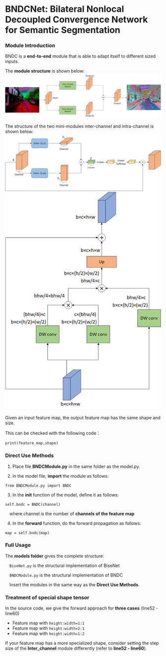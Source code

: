 # BNDCNet: Bilateral Nonlocal Decoupled Convergence Network for Semantic Segmentation

### Module Introduction
BNDC is a **end-to-end** module that is able to adapt itself to different sized inputs. 

The **module structure** is shown below:
![](full_module1.png)

The structure of the two mini-modules inter-channel and intra-channel is shown below:
![](inter_channel.png)
![](intra_channel.png)

Given an input feature map, the output feature map has the same shape and size.

This can be checked with the following code：
  ```
  print(feature_map.shape)
  ```

### Direct Use Methods

1. Place file **BNDCModule.py** in the same folder as the model.py.

2. In the model file, **import** the module as follows:
  ```
  from BNDCModule.py import BNDC
  ```

3. In the **__init__** function of the model, define it as follows:
  ```
  self.bndc = BNDC(channel)
  ```
&ensp;&ensp;where channel is the number of **channels of the feature map**

4. In the **forward** function, do the forward propagation as follows:
  ```
  map = self.bndc(map)
  ```

### Full Usage

The **models folder** gives the complete structure:

&ensp;&ensp;```BiseNet.py``` is the structural implementation of BiseNet
  
&ensp;&ensp;```BNDCModule.py``` is the structural implementation of BNDC
  
&ensp;&ensp;Insert the modules in the same way as the **Direct Use Methods**.

### Treatment of special shape tensor

In the source code, we give the forward approach for **three cases** (line52 - line60)

* Feature map with ```height:width=1:1```
* Feature map with ```height:width=2:1```
* Feature map with ```height:width=1:2```

If your feature map has a more specialized shape, consider setting the step size of the **Inter_channel** module differently (refer to **line52 - line60**).







